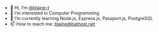 - 👋 Hi, I’m [@blaine-t](https://github.com/blaine-t)
- 👀 I’m interested in Computer Programming
- 🌱 I’m currently learning Node.js, Express.js, Passport.js, PostgreSQL
- 📫 How to reach me: blaine@bathost.net

<!---
blaine-t/blaine-t is a ✨ special ✨ repository because its `README.md` (this file) appears on your GitHub profile.
You can click the Preview link to take a look at your changes.
--->
